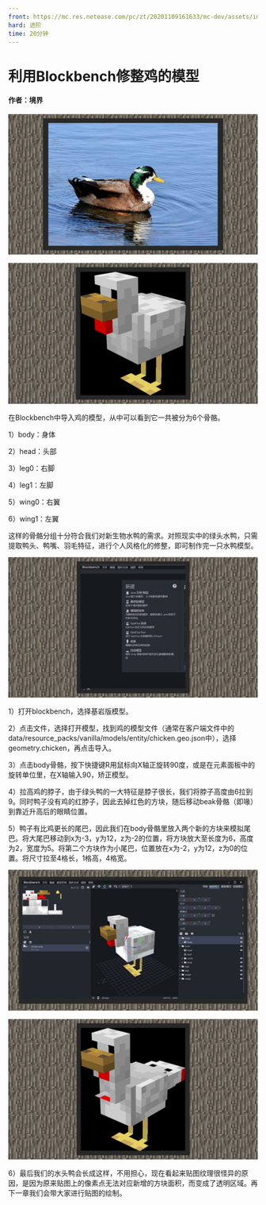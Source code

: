 ```yaml
---
front: https://mc.res.netease.com/pc/zt/20201109161633/mc-dev/assets/img/10_2.aa637b4c.jpg
hard: 进阶
time: 20分钟
---
```


# 利用Blockbench修整鸡的模型



#### 作者：境界



![](./images/10_1.jpg)



![](./images/10_2.jpg)



在Blockbench中导入鸡的模型，从中可以看到它一共被分为6个骨骼。

1）body：身体

2）head：头部

3）leg0：右脚

4）leg1：左脚

5）wing0：右翼

6）wing1：左翼

这样的骨骼分组十分符合我们对新生物水鸭的需求。对照现实中的绿头水鸭，只需提取鸭头、鸭嘴、羽毛特征，进行个人风格化的修整，即可制作完一只水鸭模型。



![](./images/10_3.jpg)



1）打开blockbench，选择基岩版模型。

2）点击文件，选择打开模型，找到鸡的模型文件（通常在客户端文件中的data/resource_packs/vanilla/models/entity/chicken.geo.json中），选择geometry.chicken，再点击导入。

3）点击body骨骼，按下快捷键R用鼠标向X轴正旋转90度，或是在元素面板中的旋转单位里，在X轴输入90，矫正模型。

4）拉高鸡的脖子，由于绿头鸭的一大特征是脖子很长，我们将脖子高度由6拉到9。同时鸭子没有鸡的红脖子，因此去掉红色的方块，随后移动beak骨骼（即喙）到靠近升高后的眼睛位置。

5）鸭子有比鸡更长的尾巴，因此我们在body骨骼里放入两个新的方块来模拟尾巴。将大尾巴移动到x为-3，y为12，z为-2的位置，将方块放大至长度为6，高度为2，宽度为5。将第二个方块作为小尾巴，位置放在x为-2，y为12，z为0的位置。将尺寸拉至4格长，1格高，4格宽。

![](./images/10_4.jpg)



![](./images/11_1.jpg)



6）最后我们的水头鸭会长成这样，不用担心，现在看起来贴图纹理很怪异的原因，是因为原来贴图上的像素点无法对应新增的方块面积，而变成了透明区域。再下一章我们会带大家进行贴图的绘制。